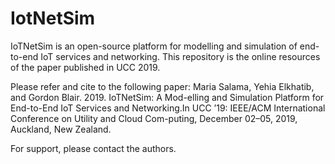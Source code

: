 # IotNetSim
IoTNetSim is an open-source platform for modelling and simulation of end-to-end IoT services and networking. This repository is the online resources of the paper published in UCC 2019.

Please refer and cite to the following paper:
Maria Salama, Yehia Elkhatib, and Gordon Blair. 2019. IoTNetSim: A Mod-elling and Simulation Platform for End-to-End IoT Services and Networking.In UCC ’19: IEEE/ACM International Conference on Utility and Cloud Com-puting, December 02–05, 2019, Auckland, New Zealand.

For support, please contact the authors.
